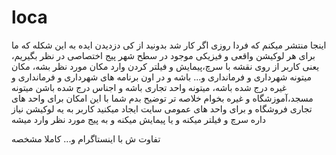 # loca
اینجا منتشر میکنم که فردا روزی اگر کار شد بدونید از کی دزدیدن 
‏ایده به این شکله که ما برای هر لوکیشن واقعی و فیزیکی موجود در سطح شهر پیج اختصاصی در نظر بگیریم،
یعنی کاربر از روی نقشه با سرچ،پیمایش و فیلتر کردن وارد مکان مورد نظر بشه،
مکان میتونه شهرداری و فرمانداری و... باشه و در اون برنامه های شهرداری و فرمانداری و غیره درج شده باشه،
 میتونه واحد تجاری باشه و اجناس درج شده باشن میتونه مسجد،آموزشگاه و غیره
بخوام خلاصه تر توضیح بدم شما با این امکان برای واحد های تجاری فروشگاه و برای واحد های عمومی سایت ایجاد میکنید
کاربر به یه لوکیشن نیاز داره سرچ و فیلتر میکنه و یا پیمایش میکنه و به پیج مورد نظر وارد میشه

تفاوت ش با اینستاگرام و... کاملا مشخصه 
